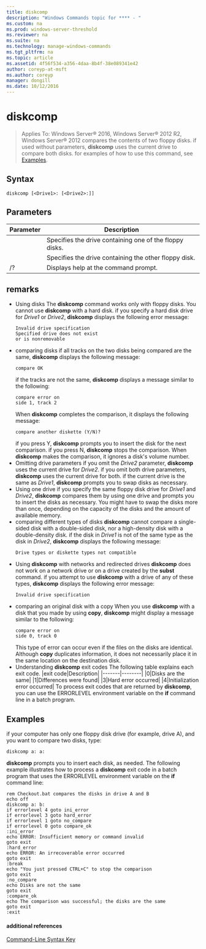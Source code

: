 ```yaml
---
title: diskcomp
description: "Windows Commands topic for **** - "
ms.custom: na
ms.prod: windows-server-threshold
ms.reviewer: na
ms.suite: na
ms.technology: manage-windows-commands
ms.tgt_pltfrm: na
ms.topic: article
ms.assetid: 4f56f534-a356-4daa-8b4f-38e089341e42
author: coreyp-at-msft
ms.author: coreyp
manager: dongill
ms.date: 10/12/2016
---
```

# diskcomp

>Applies To: Windows Server&reg; 2016, Windows Server&reg; 2012 R2, Windows Server&reg; 2012
compares the contents of two floppy disks. if used without parameters, **diskcomp** uses the current drive to compare both disks.
for examples of how to use this command, see [Examples](#BKMK_examples).
## Syntax
```
diskcomp [<Drive1>: [<Drive2>:]]
```
## Parameters
|Parameter|Description|
|-------|--------|
|<Drive1>|Specifies the drive containing one of the floppy disks.|
|<Drive2>|Specifies the drive containing the other floppy disk.|
|/?|Displays help at the command prompt.|
## remarks
-   Using disks
    The **diskcomp** command works only with floppy disks. You cannot use **diskcomp** with a hard disk. if you specify a hard disk drive for *Drive1* or *Drive2*, **diskcomp** displays the following error message:
    ```
    Invalid drive specification
    Specified drive does not exist
    or is nonremovable
    ```
-   comparing disks
    if all tracks on the two disks being compared are the same, **diskcomp** displays the following message:
    ```
    compare OK
    ```
    if the tracks are not the same, **diskcomp** displays a message similar to the following:
    ```
    compare error on
    side 1, track 2
    ```
    When **diskcomp** completes the comparison, it displays the following message:
    ```
    compare another diskette (Y/N)?
    ```
    if you press Y, **diskcomp** prompts you to insert the disk for the next comparison. if you press N, **diskcomp** stops the comparison.
    When **diskcomp** makes the comparison, it ignores a disk's volume number.
-   Omitting drive parameters
    if you omit the *Drive2* parameter, **diskcomp** uses the current drive for *Drive2*. if you omit both drive parameters, **diskcomp** uses the current drive for both. if the current drive is the same as *Drive1*, **diskcomp** prompts you to swap disks as necessary.
-   Using one drive
    if you specify the same floppy disk drive for *Drive1* and *Drive2*, **diskcomp** compares them by using one drive and prompts you to insert the disks as necessary. You might have to swap the disks more than once, depending on the capacity of the disks and the amount of available memory.
-   comparing different types of disks
    **diskcomp** cannot compare a single-sided disk with a double-sided disk, nor a high-density disk with a double-density disk. if the disk in *Drive1* is not of the same type as the disk in *Drive2*, **diskcomp** displays the following message:
    ```
    Drive types or diskette types not compatible
    ```
-   Using **diskcomp** with networks and redirected drives
    **diskcomp** does not work on a network drive or on a drive created by the **subst** command. if you attempt to use **diskcomp** with a drive of any of these types, **diskcomp** displays the following error message:
    ```
    Invalid drive specification
    ```
-   comparing an original disk with a copy
    When you use **diskcomp** with a disk that you made by using **copy**, **diskcomp** might display a message similar to the following:
    ```
    compare error on 
    side 0, track 0
    ```
    This type of error can occur even if the files on the disks are identical. Although **copy** duplicates information, it does not necessarily place it in the same location on the destination disk.
-   Understanding **diskcomp** exit codes
    The following table explains each exit code.
    |exit code|Description|
    |-------|--------|
    |0|Disks are the same|
    |1|Differences were found|
    |3|Hard error occurred|
    |4|Initialization error occurred|
    To process exit codes that are returned by **diskcomp**, you can use the ERRORLEVEL environment variable on the **if** command line in a batch program.
## <a name="BKMK_examples"></a>Examples
if your computer has only one floppy disk drive (for example, drive A), and you want to compare two disks, type:
```
diskcomp a: a:
```
**diskcomp** prompts you to insert each disk, as needed.
The following example illustrates how to process a **diskcomp** exit code in a batch program that uses the ERRORLEVEL environment variable on the **if** command line:
```
rem Checkout.bat compares the disks in drive A and B 
echo off 
diskcomp a: b: 
if errorlevel 4 goto ini_error 
if errorlevel 3 goto hard_error 
if errorlevel 1 goto no_compare
if errorlevel 0 goto compare_ok 
:ini_error 
echo ERROR: Insufficient memory or command invalid 
goto exit 
:hard_error 
echo ERROR: An irrecoverable error occurred 
goto exit 
:break 
echo "You just pressed CTRL+C" to stop the comparison 
goto exit 
:no_compare 
echo Disks are not the same 
goto exit 
:compare_ok 
echo The comparison was successful; the disks are the same 
goto exit 
:exit
```
#### additional references
[Command-Line Syntax Key](command-line-syntax-key.md)
